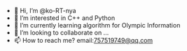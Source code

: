 - 👋 Hi, I’m @ko-RT-nya
- 👀 I’m interested in C++ and Python
- 🌱 I’m currently learning algorithm for Olympic Information
- 💞️ I’m looking to collaborate on ...
- 📫 How to reach me? email:757519749@qq.com


<!---
ko-RT-nya/ko-RT-nya is a ✨ special ✨ repository because its `README.md` (this file) appears on your GitHub profile.
You can click the Preview link to take a look at your changes.
--->
